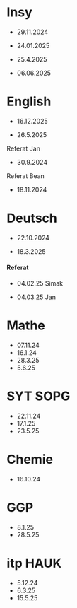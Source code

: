 # Insy 

- 29.11.2024

- 24.01.2025

- 25.4.2025

- 06.06.2025

# English

- 16.12.2025

- 26.5.2025

Referat Jan

- 30.9.2024
  
Referat Bean

- 18.11.2024

# Deutsch

- 22.10.2024

- 18.3.2025

#### Referat

- 04.02.25 Simak

- 04.03.25 Jan

# Mathe

- 07.11.24
- 16.1.24
- 28.3.25 
- 5.6.25

# SYT SOPG

- 22.11.24
- 17.1.25
- 23.5.25

# Chemie

- 16.10.24

# GGP

- 8.1.25
- 28.5.25

# itp HAUK

-  5.12.24
- 6.3.25
- 15.5.25
